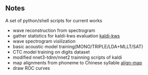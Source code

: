 ## Notes

A set of python/shell scripts for current works

* wave reconstruction from spectrogram
* gather statistics for kaldi-kws evaluation [kaldi-kws](kaldi-kws)
* wave spectrogram visilization
* basic acoustic model training(MONO/TRIPLE/LDA+MLLT/SAT)
* CTC model training on digits dataset
* modified nnet3-tdnn/nnet2 trainning scripts of kaldi
* map alignments from phoneme to Chinese syllable [align-map](align-map)
* draw ROC curves
